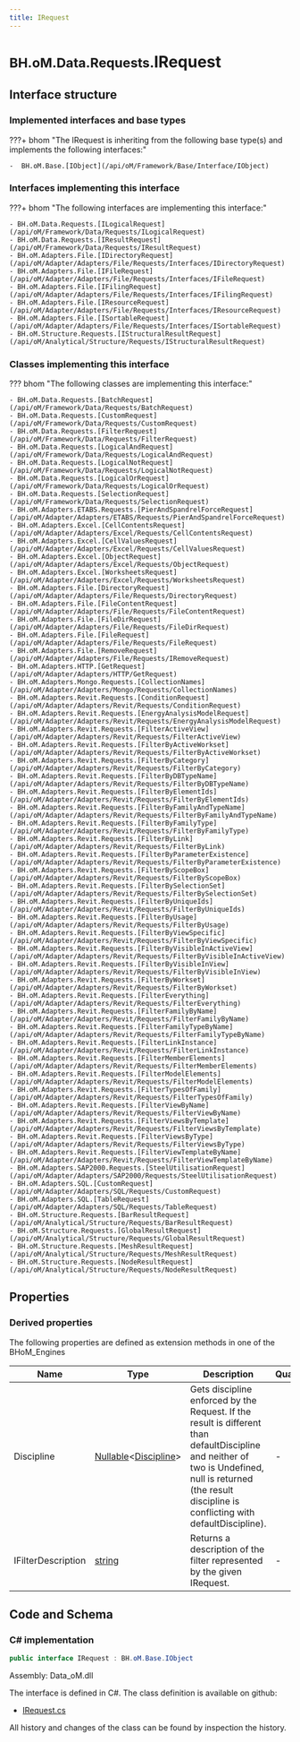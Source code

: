 ```yaml
---
title: IRequest
---
```


# <small>BH.oM.Data.Requests.</small>**IRequest**



## Interface structure

### Implemented interfaces and base types

???+ bhom "The IRequest is inheriting from the following base type(s) and implements the following interfaces:"

    -  BH.oM.Base.[IObject](/api/oM/Framework/Base/Interface/IObject)


### Interfaces implementing this interface

???+ bhom "The following interfaces are implementing this interface:"

    - BH.oM.Data.Requests.[ILogicalRequest](/api/oM/Framework/Data/Requests/ILogicalRequest)
    - BH.oM.Data.Requests.[IResultRequest](/api/oM/Framework/Data/Requests/IResultRequest)
    - BH.oM.Adapters.File.[IDirectoryRequest](/api/oM/Adapter/Adapters/File/Requests/Interfaces/IDirectoryRequest)
    - BH.oM.Adapters.File.[IFileRequest](/api/oM/Adapter/Adapters/File/Requests/Interfaces/IFileRequest)
    - BH.oM.Adapters.File.[IFilingRequest](/api/oM/Adapter/Adapters/File/Requests/Interfaces/IFilingRequest)
    - BH.oM.Adapters.File.[IResourceRequest](/api/oM/Adapter/Adapters/File/Requests/Interfaces/IResourceRequest)
    - BH.oM.Adapters.File.[ISortableRequest](/api/oM/Adapter/Adapters/File/Requests/Interfaces/ISortableRequest)
    - BH.oM.Structure.Requests.[IStructuralResultRequest](/api/oM/Analytical/Structure/Requests/IStructuralResultRequest)


### Classes implementing this interface

??? bhom "The following classes are implementing this interface:"

    - BH.oM.Data.Requests.[BatchRequest](/api/oM/Framework/Data/Requests/BatchRequest)
    - BH.oM.Data.Requests.[CustomRequest](/api/oM/Framework/Data/Requests/CustomRequest)
    - BH.oM.Data.Requests.[FilterRequest](/api/oM/Framework/Data/Requests/FilterRequest)
    - BH.oM.Data.Requests.[LogicalAndRequest](/api/oM/Framework/Data/Requests/LogicalAndRequest)
    - BH.oM.Data.Requests.[LogicalNotRequest](/api/oM/Framework/Data/Requests/LogicalNotRequest)
    - BH.oM.Data.Requests.[LogicalOrRequest](/api/oM/Framework/Data/Requests/LogicalOrRequest)
    - BH.oM.Data.Requests.[SelectionRequest](/api/oM/Framework/Data/Requests/SelectionRequest)
    - BH.oM.Adapters.ETABS.Requests.[PierAndSpandrelForceRequest](/api/oM/Adapter/Adapters/ETABS/Requests/PierAndSpandrelForceRequest)
    - BH.oM.Adapters.Excel.[CellContentsRequest](/api/oM/Adapter/Adapters/Excel/Requests/CellContentsRequest)
    - BH.oM.Adapters.Excel.[CellValuesRequest](/api/oM/Adapter/Adapters/Excel/Requests/CellValuesRequest)
    - BH.oM.Adapters.Excel.[ObjectRequest](/api/oM/Adapter/Adapters/Excel/Requests/ObjectRequest)
    - BH.oM.Adapters.Excel.[WorksheetsRequest](/api/oM/Adapter/Adapters/Excel/Requests/WorksheetsRequest)
    - BH.oM.Adapters.File.[DirectoryRequest](/api/oM/Adapter/Adapters/File/Requests/DirectoryRequest)
    - BH.oM.Adapters.File.[FileContentRequest](/api/oM/Adapter/Adapters/File/Requests/FileContentRequest)
    - BH.oM.Adapters.File.[FileDirRequest](/api/oM/Adapter/Adapters/File/Requests/FileDirRequest)
    - BH.oM.Adapters.File.[FileRequest](/api/oM/Adapter/Adapters/File/Requests/FileRequest)
    - BH.oM.Adapters.File.[RemoveRequest](/api/oM/Adapter/Adapters/File/Requests/IRemoveRequest)
    - BH.oM.Adapters.HTTP.[GetRequest](/api/oM/Adapter/Adapters/HTTP/GetRequest)
    - BH.oM.Adapters.Mongo.Requests.[CollectionNames](/api/oM/Adapter/Adapters/Mongo/Requests/CollectionNames)
    - BH.oM.Adapters.Revit.Requests.[ConditionRequest](/api/oM/Adapter/Adapters/Revit/Requests/ConditionRequest)
    - BH.oM.Adapters.Revit.Requests.[EnergyAnalysisModelRequest](/api/oM/Adapter/Adapters/Revit/Requests/EnergyAnalysisModelRequest)
    - BH.oM.Adapters.Revit.Requests.[FilterActiveView](/api/oM/Adapter/Adapters/Revit/Requests/FilterActiveView)
    - BH.oM.Adapters.Revit.Requests.[FilterByActiveWorkset](/api/oM/Adapter/Adapters/Revit/Requests/FilterByActiveWorkset)
    - BH.oM.Adapters.Revit.Requests.[FilterByCategory](/api/oM/Adapter/Adapters/Revit/Requests/FilterByCategory)
    - BH.oM.Adapters.Revit.Requests.[FilterByDBTypeName](/api/oM/Adapter/Adapters/Revit/Requests/FilterByDBTypeName)
    - BH.oM.Adapters.Revit.Requests.[FilterByElementIds](/api/oM/Adapter/Adapters/Revit/Requests/FilterByElementIds)
    - BH.oM.Adapters.Revit.Requests.[FilterByFamilyAndTypeName](/api/oM/Adapter/Adapters/Revit/Requests/FilterByFamilyAndTypeName)
    - BH.oM.Adapters.Revit.Requests.[FilterByFamilyType](/api/oM/Adapter/Adapters/Revit/Requests/FilterByFamilyType)
    - BH.oM.Adapters.Revit.Requests.[FilterByLink](/api/oM/Adapter/Adapters/Revit/Requests/FilterByLink)
    - BH.oM.Adapters.Revit.Requests.[FilterByParameterExistence](/api/oM/Adapter/Adapters/Revit/Requests/FilterByParameterExistence)
    - BH.oM.Adapters.Revit.Requests.[FilterByScopeBox](/api/oM/Adapter/Adapters/Revit/Requests/FilterByScopeBox)
    - BH.oM.Adapters.Revit.Requests.[FilterBySelectionSet](/api/oM/Adapter/Adapters/Revit/Requests/FilterBySelectionSet)
    - BH.oM.Adapters.Revit.Requests.[FilterByUniqueIds](/api/oM/Adapter/Adapters/Revit/Requests/FilterByUniqueIds)
    - BH.oM.Adapters.Revit.Requests.[FilterByUsage](/api/oM/Adapter/Adapters/Revit/Requests/FilterByUsage)
    - BH.oM.Adapters.Revit.Requests.[FilterByViewSpecific](/api/oM/Adapter/Adapters/Revit/Requests/FilterByViewSpecific)
    - BH.oM.Adapters.Revit.Requests.[FilterByVisibleInActiveView](/api/oM/Adapter/Adapters/Revit/Requests/FilterByVisibleInActiveView)
    - BH.oM.Adapters.Revit.Requests.[FilterByVisibleInView](/api/oM/Adapter/Adapters/Revit/Requests/FilterByVisibleInView)
    - BH.oM.Adapters.Revit.Requests.[FilterByWorkset](/api/oM/Adapter/Adapters/Revit/Requests/FilterByWorkset)
    - BH.oM.Adapters.Revit.Requests.[FilterEverything](/api/oM/Adapter/Adapters/Revit/Requests/FilterEverything)
    - BH.oM.Adapters.Revit.Requests.[FilterFamilyByName](/api/oM/Adapter/Adapters/Revit/Requests/FilterFamilyByName)
    - BH.oM.Adapters.Revit.Requests.[FilterFamilyTypeByName](/api/oM/Adapter/Adapters/Revit/Requests/FilterFamilyTypeByName)
    - BH.oM.Adapters.Revit.Requests.[FilterLinkInstance](/api/oM/Adapter/Adapters/Revit/Requests/FilterLinkInstance)
    - BH.oM.Adapters.Revit.Requests.[FilterMemberElements](/api/oM/Adapter/Adapters/Revit/Requests/FilterMemberElements)
    - BH.oM.Adapters.Revit.Requests.[FilterModelElements](/api/oM/Adapter/Adapters/Revit/Requests/FilterModelElements)
    - BH.oM.Adapters.Revit.Requests.[FilterTypesOfFamily](/api/oM/Adapter/Adapters/Revit/Requests/FilterTypesOfFamily)
    - BH.oM.Adapters.Revit.Requests.[FilterViewByName](/api/oM/Adapter/Adapters/Revit/Requests/FilterViewByName)
    - BH.oM.Adapters.Revit.Requests.[FilterViewsByTemplate](/api/oM/Adapter/Adapters/Revit/Requests/FilterViewsByTemplate)
    - BH.oM.Adapters.Revit.Requests.[FilterViewsByType](/api/oM/Adapter/Adapters/Revit/Requests/FilterViewsByType)
    - BH.oM.Adapters.Revit.Requests.[FilterViewTemplateByName](/api/oM/Adapter/Adapters/Revit/Requests/FilterViewTemplateByName)
    - BH.oM.Adapters.SAP2000.Requests.[SteelUtilisationRequest](/api/oM/Adapter/Adapters/SAP2000/Requests/SteelUtilisationRequest)
    - BH.oM.Adapters.SQL.[CustomRequest](/api/oM/Adapter/Adapters/SQL/Requests/CustomRequest)
    - BH.oM.Adapters.SQL.[TableRequest](/api/oM/Adapter/Adapters/SQL/Requests/TableRequest)
    - BH.oM.Structure.Requests.[BarResultRequest](/api/oM/Analytical/Structure/Requests/BarResultRequest)
    - BH.oM.Structure.Requests.[GlobalResultRequest](/api/oM/Analytical/Structure/Requests/GlobalResultRequest)
    - BH.oM.Structure.Requests.[MeshResultRequest](/api/oM/Analytical/Structure/Requests/MeshResultRequest)
    - BH.oM.Structure.Requests.[NodeResultRequest](/api/oM/Analytical/Structure/Requests/NodeResultRequest)


## Properties

### Derived properties

The following properties are defined as extension methods in one of the BHoM_Engines

| Name             | Type             | Description      | Quantity         | Engine           |
|------------------|------------------|------------------|------------------|------------------|
| Discipline | [Nullable](https://learn.microsoft.com/en-us/dotnet/api/System.Nullable-1?view=netstandard-2.0)&lt;[Discipline](/api/oM/Adapter/Adapters/Revit/Enums/Discipline)&gt; | Gets discipline enforced by the Request. If the result is different than defaultDiscipline and neither of two is Undefined, null is returned (the result discipline is conflicting with defaultDiscipline). | - | Revit_Engine |
| IFilterDescription | [string](https://learn.microsoft.com/en-us/dotnet/api/System.String?view=netstandard-2.0) | Returns a description of the filter represented by the given IRequest. | - | Revit_Engine |


## Code and Schema

### C# implementation

``` C# title="C#"
public interface IRequest : BH.oM.Base.IObject
```

Assembly: Data_oM.dll

The interface is defined in C#. The class definition is available on github:

- [IRequest.cs](https://github.com/BHoM/BHoM/blob/develop/Data_oM/Requests\IRequest.cs)

All history and changes of the class can be found by inspection the history.
